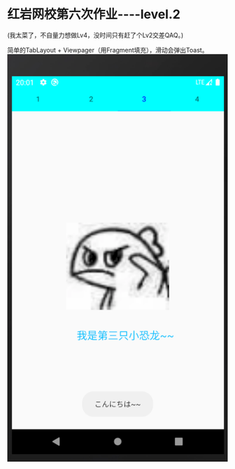 #       红岩网校第六次作业----level.2

(我太菜了，不自量力想做Lv4，没时间只有赶了个Lv2交差QAQ。)

简单的TabLayout + Viewpager（用Fragment填充），滑动会弹出Toast。
![Image](https://github.com/tyc1204063757/SixthHomework/blob/master/3.png)

